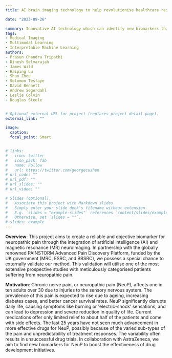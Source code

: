 ```yaml
---
title: AI brain imaging technology to help revolutionise healthcare research for patients with chronic nerve pain (UKRI funded) 

date: "2023-09-26"

summary: Innovative AI technology which can identify new biomarkers that could lead to more effective chronic nerve pain treatments to revolutionise healthcare
tags:
- Medical Imaging
- Multimodal Learning
- Interpretable Machine Learning
authors:
- Prasun Chandra Tripathi
- Dinesh Selvarajah
- James Wild
- Haiping Lu
- Shuo Zhou 
- Solomon Tesfaye 
- David Bennett
- Andrew Segerdahl
- Leslie Colvin
- Douglas Steele


# Optional external URL for project (replaces project detail page).
external_link: ""

image:
  caption:
  focal_point: Smart


# links:
# - icon: twitter
#   icon_pack: fab
#   name: Follow
#   url: https://twitter.com/georgecushen
# url_code: ""
# url_pdf: ""
# url_slides: ""
# url_video: ""

# Slides (optional).
#   Associate this project with Markdown slides.
#   Simply enter your slide deck's filename without extension.
#   E.g. `slides = "example-slides"` references `content/slides/example-slides.md`.
#   Otherwise, set `slides = ""`.
# slides: example
---
```

<b>Overview</b>: This project aims to create a reliable and objective biomarker for neuropathic pain through the integration of artificial intelligence (AI) and magnetic resonance (MR) neuroimaging. In partnership with the globally renowned PAINSTORM Advanced Pain Discovery Platform, funded by the UK government (MRC, ESRC, and BBSRC), we possess a special chance to externally validate our method. This validation will utilise one of the most extensive prospective studies with meticulously categorised patients suffering from neuropathic pain. 

<b>Motivation</b>: Chronic nerve pain, or neuropathic pain (NeuP), affects one in ten adults over 30 due to injuries to the sensory nervous system. The prevalence of this pain is expected to rise due to ageing, increasing diabetes cases, and better cancer survival rates. NeuP significantly disrupts daily life, causing symptoms like burning or 'electric-shock' sensations, and can lead to depression and severe reduction in quality of life. Current medications offer only limited relief to about half of the patients and come with side effects. The last 25 years have not seen much advancement in more effective drugs for NeuP, possibly because of the varied sub-types of the pain and unpredictability of treatment responses. The variability often results in unsuccessful drug trials. In collaboration with AstraZeneca, we aim to find new biomarkers for NeuP to boost the effectiveness of drug development initiatives.



